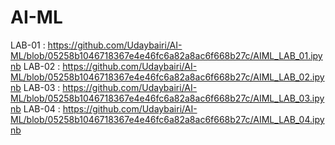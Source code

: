 # AI-ML
LAB-01 : https://github.com/Udaybairi/AI-ML/blob/05258b1046718367e4e46fc6a82a8ac6f668b27c/AIML_LAB_01.ipynb
LAB-02 : https://github.com/Udaybairi/AI-ML/blob/05258b1046718367e4e46fc6a82a8ac6f668b27c/AIML_LAB_02.ipynb
LAB-03 : https://github.com/Udaybairi/AI-ML/blob/05258b1046718367e4e46fc6a82a8ac6f668b27c/AIML_LAB_03.ipynb
LAB-04 : https://github.com/Udaybairi/AI-ML/blob/05258b1046718367e4e46fc6a82a8ac6f668b27c/AIML_LAB_04.ipynb
